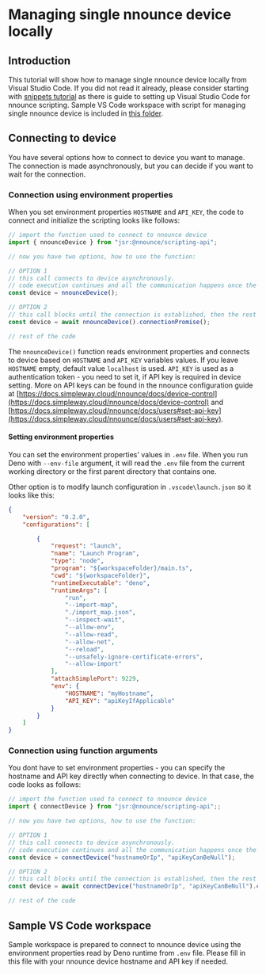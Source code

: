 # Managing single nnounce device locally

## Introduction

This tutorial will show how to manage single nnounce device locally from Visual Studio Code.
If you did not read it already, please consider starting with [snippets tutorial](../../snippets/README.md) as there is guide to setting up Visual Studio Code for nnounce scripting.
Sample VS Code workspace with script for managing single nnounce device is included in [this folder](VSCode_workspace).

## Connecting to device
You have several options how to connect to device you want to manage.
The connection is made asynchronously, but you can decide if you want to wait for the connection.

### Connection using environment properties
When you set environment properties `HOSTNAME` and `API_KEY`, the code to connect and initialize the scripting looks like follows:

```typescript
// import the function used to connect to nnounce device
import { nnounceDevice } from "jsr:@nnounce/scripting-api";

// now you have two options, how to use the function: 

// OPTION 1
// this call connects to device asynchronously. 
// code execution continues and all the communication happens once the connection is established 
const device = nnounceDevice();

// OPTION 2
// this call blocks until the connection is established, then the rest of the code is executed
const device = await nnounceDevice().connectionPromise();

// rest of the code
```

The `nnounceDevice()` function reads environment properties and connects to device based on `HOSTNAME` and `API_KEY` variables values. 
If you leave `HOSTNAME` empty, default value `localhost` is used.
`API_KEY` is used as a authentication token - you need to set it, if API key is required in device setting.
More on API keys can be found in the nnounce configuration guide at [https://docs.simpleway.cloud/nnounce/docs/device-control](https://docs.simpleway.cloud/nnounce/docs/device-control) and [https://docs.simpleway.cloud/nnounce/docs/users#set-api-key](https://docs.simpleway.cloud/nnounce/docs/users#set-api-key).

#### Setting environment properties
You can set the environment properties' values in `.env` file. 
When you run Deno with `--env-file` argument, it will read the `.env` file from the current working directory or the first parent directory that contains one.

Other option is to modify launch configuration in `.vscode\launch.json` so it looks like this:
```json
{
    "version": "0.2.0",
    "configurations": [

        {
            "request": "launch",
            "name": "Launch Program",
            "type": "node",
            "program": "${workspaceFolder}/main.ts",
            "cwd": "${workspaceFolder}",
            "runtimeExecutable": "deno",
            "runtimeArgs": [
                "run",                
                "--import-map",
                "./import_map.json",
                "--inspect-wait",
                "--allow-env",
                "--allow-read",
                "--allow-net",
                "--reload",
                "--unsafely-ignore-certificate-errors",
				"--allow-import"
            ],
            "attachSimplePort": 9229,
            "env": {
                "HOSTNAME": "myHostname",
                "API_KEY": "apiKeyIfApplicable"
            }
        }
    ]
}
```

### Connection using function arguments
You dont have to set environment properties - you can specify the hostname and API key directly when connecting to device.
In that case, the code looks as follows:

```typescript
// import the function used to connect to nnounce device
import { connectDevice } from "jsr:@nnounce/scripting-api";;

// now you have two options, how to use the function: 

// OPTION 1
// this call connects to device asynchronously. 
// code execution continues and all the communication happens once the connection is established 
const device = connectDevice("hostnameOrIp", "apiKeyCanBeNull");

// OPTION 2
// this call blocks until the connection is established, then the rest of the code is executed
const device = await connectDevice("hostnameOrIp", "apiKeyCanBeNull").connectionPromise();

// rest of the code
```

## Sample VS Code workspace
Sample workspace is prepared to connect to nnounce device using the environment properties read by Deno runtime from `.env` file. 
Please fill in this file with your nnounce device hostname and API key if needed.
